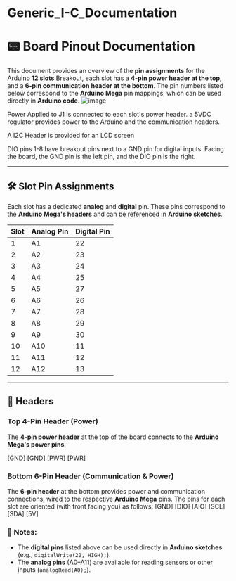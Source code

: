 # Generic_I-C_Documentation

# 📟 Board Pinout Documentation

This document provides an overview of the **pin assignments** for the Arduino **12 slots** Breakout, each slot has a **4-pin power header at the top**, and a **6-pin communication header at the bottom**. The pin numbers listed below correspond to the **Arduino Mega** pin mappings, which can be used directly in **Arduino code**.
![image](https://github.com/user-attachments/assets/bf6460d9-afe8-4721-8198-74e17c5c6802)

Power Applied to J1 is connected to each slot's power header. a 5VDC regulator provides power to the Arduino and the communication headers. 

A I2C Header is provided for an LCD screen

DIO pins 1-8 have breakout pins next to a GND pin for digital inputs. Facing the board, the GND pin is the left pin, and the DIO pin is the right.

---

## 🛠️ Slot Pin Assignments

Each slot has a dedicated **analog** and **digital** pin. These pins correspond to the **Arduino Mega's headers** and can be referenced in **Arduino sketches**.

| Slot | Analog Pin | Digital Pin |
|------|-----------|-------------|
|  1   | A1        | 22          |
|  2   | A2        | 23          |
|  3   | A3        | 24          |
|  4   | A4        | 25          |
|  5   | A5        | 27          |
|  6   | A6        | 26          |
|  7   | A7        | 28          |
|  8   | A8        | 29          |
|  9   | A9        | 30          |
| 10   | A10        |11          |
| 11   | A11       | 12          |
| 12   | A12       | 13          |

---

## 🔌 Headers

### **Top 4-Pin Header (Power)**
The **4-pin power header** at the top of the board connects to the **Arduino Mega's power pins**.

 [GND] [GND] [PWR] [PWR]

### **Bottom 6-Pin Header (Communication & Power)**
The **6-pin header** at the bottom provides power and communication connections, wired to the respective **Arduino Mega** pins.
The pins for each slot are oriented (with front facing you) as follows:
[GND] [DIO] [AIO] [SCL] [SDA] [5V]

### 📌 Notes:
- The **digital pins** listed above can be used directly in **Arduino sketches** (e.g., `digitalWrite(22, HIGH);`).
- The **analog pins** (A0–A11) are available for reading sensors or other inputs (`analogRead(A0);`).

